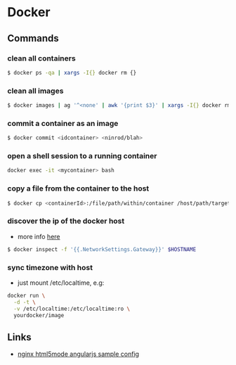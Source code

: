# Docker

## Commands

### clean all containers 

 ```sh
$ docker ps -qa | xargs -I{} docker rm {}
```

### clean all images

```sh
$ docker images | ag '^<none' | awk '{print $3}' | xargs -I{} docker rmi {}
```

### commit a container as an image

```sh
$ docker commit <idcontainer> <ninrod/blah>
```

### open a shell session to a running container

```sh
docker exec -it <mycontainer> bash
```

### copy a file from the container to the host

```sh
$ docker cp <containerId>:/file/path/within/container /host/path/target
```

### discover the ip of the docker host 

* more info [here](https://github.com/docker/docker/issues/23177#issuecomment-228096508)

```sh
$ docker inspect -f '{{.NetworkSettings.Gateway}}' $HOSTNAME
```

### sync timezone with host

* just mount /etc/localtime, e.g:
```sh
docker run \
  -d -t \
  -v /etc/localtime:/etc/localtime:ro \
  yourdocker/image
```

## Links

* [nginx html5mode angularjs sample config](https://gist.github.com/cjus/b46a243ba610661a7efb)

